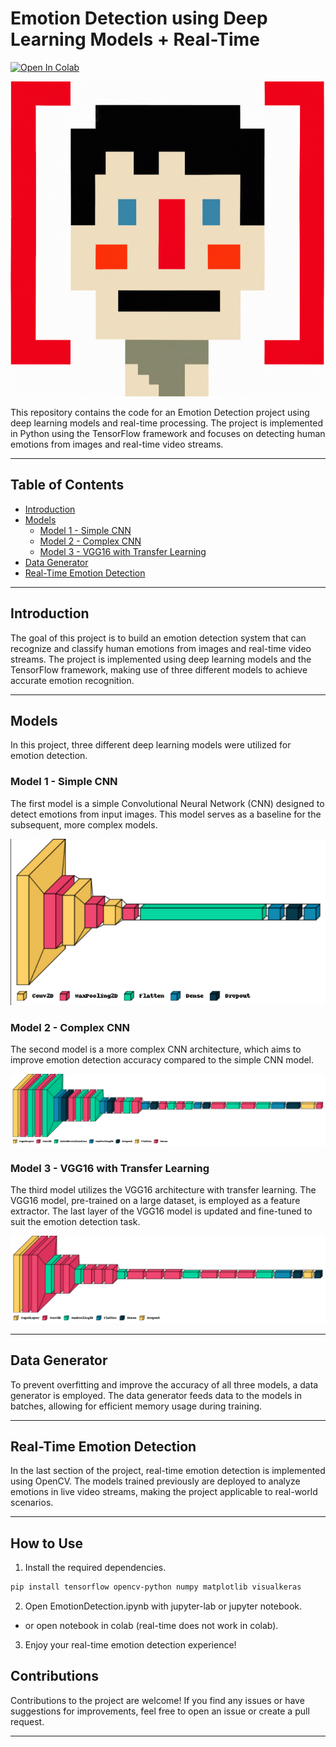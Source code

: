 # Emotion Detection using Deep Learning Models + Real-Time

[![Open In Colab](https://colab.research.google.com/assets/colab-badge.svg)](EmotionDetection.ipynb)

![Emotion Detection](cover.png)

This repository contains the code for an Emotion Detection project using deep learning models and real-time processing. The project is implemented in Python using the TensorFlow framework and focuses on detecting human emotions from images and real-time video streams.

---

## Table of Contents

- [Introduction](#introduction)
- [Models](#models)
  - [Model 1 - Simple CNN](#model-1---simple-cnn)
  - [Model 2 - Complex CNN](#model-2---complex-cnn)
  - [Model 3 - VGG16 with Transfer Learning](#model-3---vgg16-with-transfer-learning)
- [Data Generator](#data-generator)
- [Real-Time Emotion Detection](#real-time-emotion-detection)

---

## Introduction

The goal of this project is to build an emotion detection system that can recognize and classify human emotions from images and real-time video streams. The project is implemented using deep learning models and the TensorFlow framework, making use of three different models to achieve accurate emotion recognition.

---

## Models

In this project, three different deep learning models were utilized for emotion detection.


### Model 1 - Simple CNN

The first model is a simple Convolutional Neural Network (CNN) designed to detect emotions from input images. This model serves as a baseline for the subsequent, more complex models.

![model 1](model1.png)


### Model 2 - Complex CNN

The second model is a more complex CNN architecture, which aims to improve emotion detection accuracy compared to the simple CNN model.

![model 2](model2.png)


### Model 3 - VGG16 with Transfer Learning

The third model utilizes the VGG16 architecture with transfer learning. The VGG16 model, pre-trained on a large dataset, is employed as a feature extractor. The last layer of the VGG16 model is updated and fine-tuned to suit the emotion detection task.

![model 3](model3.png)

---

## Data Generator

To prevent overfitting and improve the accuracy of all three models, a data generator is employed. The data generator feeds data to the models in batches, allowing for efficient memory usage during training.

---

## Real-Time Emotion Detection

In the last section of the project, real-time emotion detection is implemented using OpenCV. The models trained previously are deployed to analyze emotions in live video streams, making the project applicable to real-world scenarios.

---

## How to Use

1. Install the required dependencies.

```bash
pip install tensorflow opencv-python numpy matplotlib visualkeras
```

2. Open EmotionDetection.ipynb with jupyter-lab or jupyter notebook.

* or open notebook in colab (real-time does not work in colab).

3. Enjoy your real-time emotion detection experience!

## Contributions

Contributions to the project are welcome! If you find any issues or have suggestions for improvements, feel free to open an issue or create a pull request.

---
